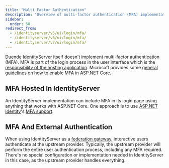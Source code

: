 ```yaml
---
title: "Multi Factor Authentication"
description: "Overview of multi-factor authentication (MFA) implementation options in IdentityServer, including using ASP.NET Core capabilities in the hosting application or relying on upstream providers in federation scenarios."
sidebar:
  order: 50
redirect_from:
  - /identityserver/v5/ui/login/mfa/
  - /identityserver/v6/ui/login/mfa/
  - /identityserver/v7/ui/login/mfa/
---
```


Duende IdentityServer itself doesn't implement multi-factor authentication (MFA). MFA is part of the login process in the user interface which is the [responsibility of the hosting application](/identityserver/ui/index.md). Microsoft provides some [general guidelines](https://learn.microsoft.com/en-us/aspnet/core/security/authentication/mfa) on how to enable MFA in ASP.NET Core.

## MFA Hosted In IdentityServer

An IdentityServer implementation can include MFA in its login page using anything that works with ASP.NET Core. One approach is to use [ASP.NET Identity](https://learn.microsoft.com/en-us/aspnet/core/security/authentication/identity)'s [MFA support](https://learn.microsoft.com/en-us/aspnet/core/security/authentication/identity-enable-qrcodes).

## MFA And External Authentication

When using IdentityServer as a [federation gateway](/identityserver/ui/federation), interactive users authenticate at the upstream provider. Typically, the upstream provider will perform the entire user authentication process, including any MFA required. There's no special configuration or implementation needed in IdentityServer in this case, as the upstream provider handles everything.
